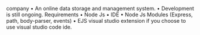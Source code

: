 company
•	An online data storage and management system.
•	Development is still ongoing.
Requirements
•	Node Js
•	IDE 
•	Node Js Modules (Express, path, body-parser, events)
•	EJS visual studio extension if you choose to use visual studio code ide.

